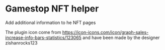 # Gamestop NFT helper

Add additional information to he NFT pages

The plugin icon come from https://icon-icons.com/icon/graph-sales-increase-info-bars-statistics/123065 and have been made by the designer zishanrocks123
